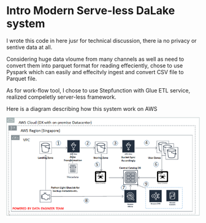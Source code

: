 # Intro Modern Serve-less DaLake system 

I wrote this code in here jusr for technical discussion, there ia no privacy or sentive data at all.

Considering huge data vloume from many channels as well as need to convert them into parquet format for reading effeciently, chose to use Pyspark which can easily and effecitvly ingest and convert CSV file to Parquet file.

As for work-flow tool, I chose to use Stepfunction with Glue ETL service, realized compeletly server-less framework.

Here is a diagram describing how this system work on AWS

<img width="1030" src="https://github.com/liang-wu-1985/DataLake_Ingestion_System/blob/master/images/datalake-flow.png?raw=true">
